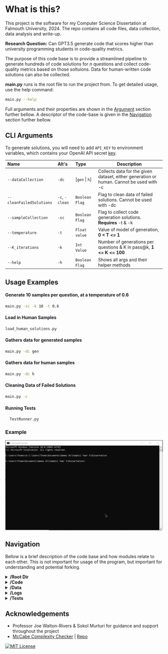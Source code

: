 # What is this?
This project is the software for my Computer Science Dissertation at Falmouth University, 2024. The repo contains all code files, data collection, data analysis and write-up.

**Research Question:** Can GPT3.5 generate code that scores higher than university programming students in code-quality metrics.

The purpose of this code base is to provide a streamlined pipeline to generate hundreds of code solutions for *n* questions and collect code-quality metrics based on those soltuions. Data for human-written code solutions can also be collected.

**main.py** runs is the root file to run the project from. To get detailed usage, use the help command:

```bash
main.py --help
```
Full arguments and their properties are shown in the [Argument](#CLI-Arguments) section further bellow. A descriptor of the code-base is given in the [Navigation](#Navigation) section further bellow.
## CLI Arguments
To generate solutions, you will need to add `API_KEY` to environment variables, which contains your OpenAI API secret [key](https://platform.openai.com/api-keys).

| Name | Alt's | Type | Description |
| :-------- | :------- | :------------------------- | - |
`--dataCollection` | `-dc` | [`gen` \| `h`] |Collects data for the given dataset, either generation or human. Cannot be used with -c |
`--cleanFailedSolutions` | `-c`, `-clean`| `Boolean Flag` | Flag to clean data of failed solutions. Cannot be used with -dc |
`--sampleCollection`|`-sc`| `Boolean Flag` | Flag to collect code generation solutions. **Requires** -t & -k|
`--temperature` | `-t` | `Float value` | Value of model of generation, **0 < T <= 1**|
`--K_iterations` | `-k` | `Int Value` | Number of generations per questions & K in pass@k, **1 <= K <= 100** |
`--help` | `-h` | `Boolean Flag` | Shows all args and their helper methods |
## Usage Examples

#### Generate 10 samples per question, at a temperature of 0.6
```bash
main.py -sc -k 10 -t 0.6
```
#### Load in Human Samples
```bash
load_human_solutions.py
```
#### Gathers data for generated samples
```bash
main.py -dc gen
```
#### Gathers data for human samples
```bash
main.py -dc h
```
#### Cleaning Data of Failed Solutions
```Bash
main.py -c
```
#### Running Tests
```bash
  TestRunner.py
```

### Example
![Example Usage of Software](Docs/dissertation-dataCollection-working.gif)
## Navigation

Bellow is a brief description of the code base and how modules relate to each other. This is not important for usage of the program, but important for understanding and potential forking.

<details>
<summary> <b>/Root Dir</b> </summary>
<li> <i>main.py</i> Runs is the root module to run the project from. All args follow from this module</li>
<li> <i>TestRunner.py</i> Runs system unit tests</li>
<li> <i>load_human_solutions.py</i> Loads in human solutions using paths in config</li>
<li> <i>Requirements.txt</i> Stores all python requirements </li>
<li> <i>config.py</i> Holds global variables used accross the system, including access to env api keys & file paths.</li>
<li> <i>.gitignore</i> Excludes mostly cheche files and solution directories</li>
</details>

<details>
<summary> <b>/Code</b> </summary>
<ul>
  <li> <i>Gather.py</i> Main class for collecting data. Generates samples and performs data collecting on said sampless</li>
  <li> <i>Analyzer.py</i> Calculates Halstead Metrics for given file</li>
  <li> <i>Functionality.py</i> Tests the functionality/validity of python files</li>
  <li> <i>Generation.py</i> Generates code samples using OpenAI API</li>
  <li> <i>Lexer.py</i> Extracts operands and operators from valid python files, ready to use in Halstead calculations</li>
  <li> <i>mccabe.py</i> Calculates Cyclometric Complexity for a given python file</li>
  <li> <i>DataHelper.py</i> Contains helper methods for sample generation and data collection</li>
  <li> <i>CleanData/py</i> Module providing methods to clean data of failed solutions</li>
  <li> <i>ProblemQuestions.json</i> Containing the problem Stores</li>
  <li> <i>stats.R</i> containing the R code used in the studies analysis</li>
</ul>
</details>

<details>
<summary> <b>/Data</b> </summary>
  <li><i>/Data</i> Directory of all data used in and collected from the system. </li>
  <ul>
    <li> Generation and Sample <i>.csv</i> result files</li>
    <li> Raw Generation and Raw Sample <i>.csv</i> result files</li>
    <li> Back up of sample data, used in cleaning, deleted after use</li>
  </ul>
</details>

<details>
    <summary> <b>/Logs</b> </summary>
    <li> <i>Main.log</i> Master log for the program, should be your first stop for debugging</li>
    <li> <i>Results.log</i> Contains all results from any --dataCollection command.</li>
    <li> <i>MainSystemTests.log</i> Contains results from system testing</li>
</details>

<details>
    <summary> <b>/Tests</b> </summary>
    <li> <i>/TestFiles</i> Contains dummy python scripts for testing</li>
    <li> <i>/SystemTest</i>s Contains test files, called by TestRunner.py, that test the functionality of the System.</li>
    <li> <i>ProblemTests.py</i> Contains test classes and class access for functional testing of samples</li>
    <li> <i>MethodTestFile.py</i> Blank file thats used to load samples onto for functional testing</li>
</details>

## Acknowledgements
 - Professor Joe Walton-Rivers & Sokol Murturi for guidance and support throughout the project
 - [McCabe Complexity Checker](https://nedbatchelder.com/blog/200803/python_code_complexity_microtool.html) | [Repo](https://github.com/PyCQA/mccabe)

[![MIT License](https://img.shields.io/badge/License-MIT-green.svg)](https://choosealicense.com/licenses/mit/)
